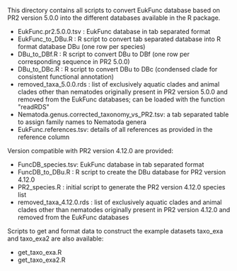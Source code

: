 This directory contains all scripts to convert EukFunc database based on PR2 version 5.0.0 into the different databases available in the R package.
- EukFunc.pr2.5.0.0.tsv : EukFunc database in tab separated format
- EukFunc_to_DBu.R : R script to convert tab separated database into R format database DBu (one row per species)
- DBu_to_DBf.R : R script to convert DBu to DBf (one row per corresponding sequence in PR2 5.0.0)
- DBu_to_DBc.R : R script to convert DBu to DBc (condensed clade for consistent functional annotation)
- removed_taxa_5.0.0.rds : list of exclusively aquatic clades and animal clades other than nematodes originally present in PR2 version 5.0.0 and removed from the EukFunc databases; can be loaded with the function "readRDS"
- Nematoda.genus.corrected_taxonomy_vs_PR2.tsv: a tab separated table to assign family names to Nematoda genera
- EukFunc.references.tsv: details of all references as provided in the reference column

Version compatible with PR2 version 4.12.0 are provided:
- FuncDB_species.tsv: EukFunc database in tab separated format
- FuncDB_to_DBu.R : R script to create the DBu database for PR2 version 4.12.0
- PR2_species.R : initial script to generate the PR2 version 4.12.0 species list
- removed_taxa_4.12.0.rds : list of exclusively aquatic clades and animal clades other than nematodes originally present in PR2 version 4.12.0 and removed from the EukFunc databases

Scripts to get and format data to construct the example datasets taxo_exa and taxo_exa2 are also available:
- get_taxo_exa.R
- get_taxo_exa2.R


